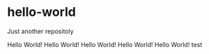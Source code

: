 # hello-world
Just another repositoly

Hello World!
Hello World!
Hello World!
Hello World!
Hello World!
test
